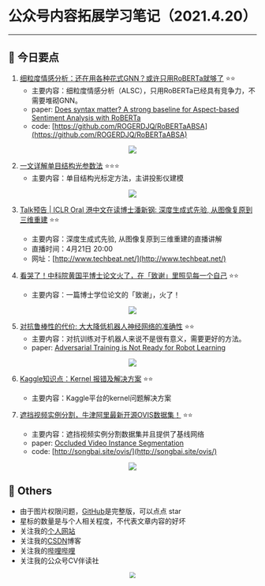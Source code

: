 # 公众号内容拓展学习笔记（2021.4.20）

------



## :paperclip:  今日要点

1. [细粒度情感分析：还在用各种花式GNN？或许只用RoBERTa就够了](https://mp.weixin.qq.com/s/1IzJWPqzCi88nNPXCmOs0A)         :star::star:
   - 主要内容：细粒度情感分析（ALSC），只用RoBERTa已经具有竞争力，不需要堆砌GNN。
   - paper: [Does syntax matter? A strong baseline for Aspect-based Sentiment Analysis with RoBERTa](https://arxiv.org/abs/2104.04986)
   - code: [https://github.com/ROGERDJQ/RoBERTaABSA](https://github.com/ROGERDJQ/RoBERTaABSA)
   

<div align=center><img src="https://mmbiz.qpic.cn/mmbiz_jpg/gKaxjIx6baj3Ql1MLkib504H3oEr35m6icr67lWHgFtkgibEuImAqOdxxOvldyFLSqSHNfibJnhqicbuG2zPrcOMJRg/640?wx_fmt=jpeg&tp=webp&wxfrom=5&wx_lazy=1&wx_co=1" style='zoom:100%'>
</div>


2. [一文详解单目结构光参数法](https://mp.weixin.qq.com/s/wsBq_NJYMOttnRIgMe1VMw)       :star::star::star:
   - 主要内容：单目结构光标定方法，主讲投影仪建模

<div align=center><img src="https://mmbiz.qpic.cn/mmbiz_png/Q0FNTB1XHicwo8FQb13eaNibEjIU7yOAjA5QEPnnfICuGG9rRVveSCaeyNHibXYhweGyms2D43zOqNvhkHcw9kCRA/640?wx_fmt=png&tp=webp&wxfrom=5&wx_lazy=1&wx_co=1" style='zoom:100%'>
</div>

3. [Talk预告 | ICLR Oral 港中文在读博士潘新钢: 深度生成式先验, 从图像复原到三维重建](https://mp.weixin.qq.com/s/MCbnsqQLircOzaJ6i70ODA)       :star::star:
   - 主要内容：深度生成式先验, 从图像复原到三维重建的直播讲解
   - 直播时间：4月21日 20:00
   - 网址：[http://www.techbeat.net/](http://www.techbeat.net/)


4. [看哭了！中科院黄国平博士论文火了，在「致谢」里照见每一个自己](https://mp.weixin.qq.com/s?__biz=MzI3MTA0MTk1MA==&mid=2652107566&idx=2&sn=0f6e060fb171cb709cfb36177db49a83&scene=21#wechat_redirect)       :star::star:
   - 主要内容：一篇博士学位论文的「致谢」，火了！

<div align=center><img src="https://mmbiz.qpic.cn/mmbiz_png/UicQ7HgWiaUb2QJ4pJt5WaMQ4ccFPoiaj7UAlgpwgYDhibGzqJMhmwInStJnPeNr9MtQgo0pQQYtqmt4qWKYwAuibew/640?wx_fmt=png&tp=webp&wxfrom=5&wx_lazy=1&wx_co=1" style='zoom:100%'>
</div>

5. [对抗鲁棒性的代价: 大大降低机器人神经网络的准确性](https://mp.weixin.qq.com/s/7T8qIB-BQzuUywQW-viFLA)       :star::star:
   - 主要内容：对抗训练对于机器人来说不是很有意义，需要更好的方法。
   - paper: [Adversarial Training is Not Ready for Robot Learning](https://arxiv.org/abs/2103.08187)

<div align=center><img src="https://mmbiz.qpic.cn/mmbiz_jpg/ibaXaPIy7jV3bzMce0icRDvxz97m4fmia06FjNNEv3W9A1D1KsyMaibWr25PbT4ia5iaXfEzydEhrsbxPCm0exPflpIA/640?wx_fmt=jpeg&tp=webp&wxfrom=5&wx_lazy=1&wx_co=1" style='zoom:100%'>
</div>

6. [Kaggle知识点：Kernel 报错及解决方案](https://mp.weixin.qq.com/s/5yuIoGJPr_ONI2ohUSwwVA)       :star::star:
   - 主要内容：Kaggle平台的kernel问题解决方案

7. [遮挡视频实例分割，牛津阿里最新开源OVIS数据集！](https://mp.weixin.qq.com/s/eXvqYs5Q8FXLYsfptC4qhg)       :star::star:
   - 主要内容：遮挡视频实例分割数据集并且提供了基线网络
   - paper: [Occluded Video Instance Segmentation](https://arxiv.org/abs/2102.01558)
   - code: [http://songbai.site/ovis/](http://songbai.site/ovis/)

<div align=center><img src="https://mmbiz.qpic.cn/mmbiz_png/6X3LyGPcFXEKWnE3QmQXINhUc3nub1ev1DZqibul7CsyxzgvCasGNB5PsPCQZDWs0icbpdlhSHrN3ed55NfSBQlA/640?wx_fmt=png&tp=webp&wxfrom=5&wx_lazy=1&wx_co=1" style='zoom:100%'>
</div>

## :paperclip:  Others

- 由于图片权限问题，[GitHub](https://github.com/xiaoxuebajie/dairly_learning)是完整版，可以点点 star
- 星标的数量是与个人相关程度，不代表文章内容的好坏
- 关注我的[个人网站](http://www.cvbds.cn/)
- 关注我的[CSDN](https://mp.csdn.net/console/article)博客
- 关注我的[哔哩哔哩](https://space.bilibili.com/424394389?spm_id_from=333.788.b_765f7570696e666f.1)
- 关注我的公众号CV伴读社

<div align=center><img src="https://img-blog.csdnimg.cn/202005031406335.jpg" style='zoom:80%'>
</div>
